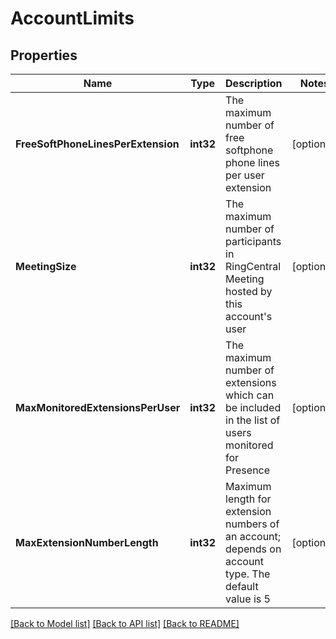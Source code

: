 # AccountLimits

## Properties
Name | Type | Description | Notes
------------ | ------------- | ------------- | -------------
**FreeSoftPhoneLinesPerExtension** | **int32** | The maximum number of free softphone phone lines per user extension | [optional] 
**MeetingSize** | **int32** | The maximum number of participants in RingCentral Meeting hosted by this account&#39;s user | [optional] 
**MaxMonitoredExtensionsPerUser** | **int32** | The maximum number of extensions which can be included in the list of users monitored for Presence | [optional] 
**MaxExtensionNumberLength** | **int32** | Maximum length for extension numbers of an account; depends on account type. The default value is 5 | [optional] 

[[Back to Model list]](../README.md#documentation-for-models) [[Back to API list]](../README.md#documentation-for-api-endpoints) [[Back to README]](../README.md)


